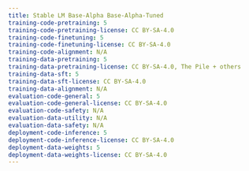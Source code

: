 ```yaml
---
title: Stable LM Base-Alpha Base-Alpha-Tuned
training-code-pretraining: 5
training-code-pretraining-license: CC BY-SA-4.0
training-code-finetuning: 5
training-code-finetuning-license: CC BY-SA-4.0
training-code-alignment: N/A
training-data-pretraining: 5
training-data-pretraining-license: CC BY-SA-4.0, The Pile + others
training-data-sft: 5
training-data-sft-license: CC BY-SA-4.0
training-data-alignment: N/A
evaluation-code-general: 5
evaluation-code-general-license: CC BY-SA-4.0
evaluation-code-safety: N/A
evaluation-data-utility: N/A
evaluation-data-safety: N/A
deployment-code-inference: 5
deployment-code-inference-license: CC BY-SA-4.0
deployment-data-weights: 5
deployment-data-weights-license: CC BY-SA-4.0
---
```

